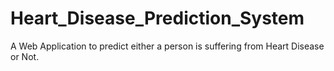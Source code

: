 # Heart_Disease_Prediction_System
A Web Application to predict either a person is suffering from Heart Disease or Not.
